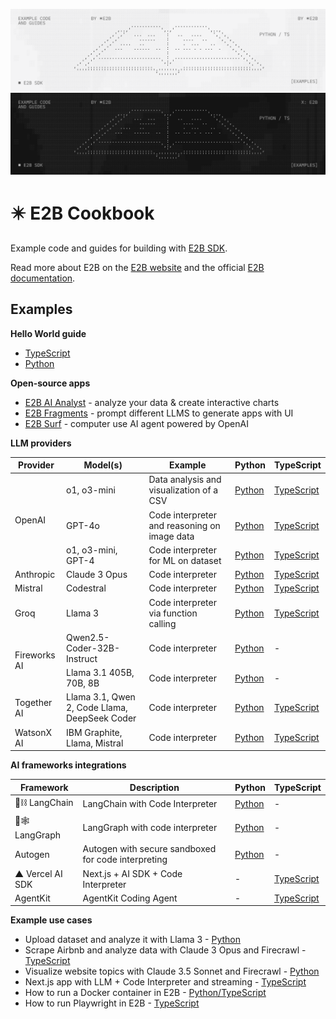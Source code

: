 ![E2B Cookbook Preview Light](/readme-assets/cookbook-light.png#gh-light-mode-only)
![E2B Cookbook Preview Dark](/readme-assets/cookbook-dark.png#gh-dark-mode-only)

# ✴️ E2B Cookbook

Example code and guides for building with [E2B SDK](https://github.com/e2b-dev/e2b).

Read more about E2B on the [E2B website](https://e2b.dev) and the official [E2B documentation](https://e2b.dev/docs).

## Examples

**Hello World guide**

- [TypeScript](https://github.com/e2b-dev/e2b-cookbook/tree/main/examples/hello-world-js)
- [Python](https://github.com/e2b-dev/e2b-cookbook/tree/main/examples/hello-world-python)

**Open-source apps**

- [E2B AI Analyst](https://github.com/e2b-dev/ai-analyst) - analyze your data & create interactive charts
- [E2B Fragments](https://github.com/e2b-dev/fragments) - prompt different LLMS to generate apps with UI
- [E2B Surf](https://github.com/e2b-dev/surf) - computer use AI agent powered by OpenAI

**LLM providers**

<table>
  <thead>
    <tr>
      <th>Provider</th>
      <th>Model(s)</th>
      <th>Example</th>
      <th>Python</th>
      <th>TypeScript</th>
    </tr>
  </thead>
  <tbody>
    <tr>
      <td rowspan="3">OpenAI</td>
      <td>o1, o3-mini</td>
      <td>Data analysis and visualization of a CSV</td>
      <td><a href="https://github.com/e2b-dev/e2b-cookbook/tree/main/examples/openai-python">Python</a></td>
      <td><a href="https://github.com/e2b-dev/e2b-cookbook/tree/main/examples/openai-js">TypeScript</a></td>
    </tr>
    <tr>
      <td>GPT-4o</td>
      <td>Code interpreter and reasoning on image data</td>
      <td><a href="https://github.com/e2b-dev/e2b-cookbook/tree/main/examples/gpt-4o-python">Python</a></td>
      <td><a href="https://github.com/e2b-dev/e2b-cookbook/tree/main/examples/gpt-4o-js">TypeScript</a></td>
    </tr>
    <tr>
      <td>o1, o3-mini, GPT-4</td>
      <td>Code interpreter for ML on dataset</td>
      <td><a href="https://github.com/e2b-dev/e2b-cookbook/tree/main/examples/o1-and-gpt-4-python">Python</a></td>
      <td><a href="https://github.com/e2b-dev/e2b-cookbook/tree/main/examples/o1-and-gpt-4-js">TypeScript</a></td>
    </tr>
    <tr>
      <td>Anthropic</td>
      <td>Claude 3 Opus</td>
      <td>Code interpreter</td>
      <td><a href="https://github.com/e2b-dev/e2b-cookbook/tree/main/examples/claude-code-interpreter-python">Python</a></td>
      <td><a href="https://github.com/e2b-dev/e2b-cookbook/tree/main/examples/claude-code-interpreter-js">TypeScript</a></td>
    </tr>
    <tr>
      <td>Mistral</td>
      <td>Codestral</td>
      <td>Code interpreter</td>
      <td><a href="https://github.com/e2b-dev/e2b-cookbook/tree/main/examples/codestral-code-interpreter-python">Python</a></td>
      <td><a href="https://github.com/e2b-dev/e2b-cookbook/tree/main/examples/codestral-code-interpreter-js">TypeScript</a></td>
    </tr>
    <tr>
      <td>Groq</td>
      <td>Llama 3</td>
      <td>Code interpreter via function calling</td>
      <td><a href="https://github.com/e2b-dev/e2b-cookbook/blob/main/examples/groq-code-interpreter-python/llama_3_code_interpreter.ipynb">Python</a></td>
      <td><a href="https://github.com/e2b-dev/e2b-cookbook/blob/main/examples/groq-code-interpreter-js">TypeScript</a></td>
    </tr>
    <tr>
      <td rowspan="2">Fireworks AI</td>
      <td>Qwen2.5-Coder-32B-Instruct</td>
      <td>Code interpreter</td>
      <td><a href="https://github.com/e2b-dev/e2b-cookbook/blob/main/examples/fireworks-code-interpreter-python/qwen_code_interpreter.ipynb">Python</a></td>
      <td>-</td>
    </tr>
    <tr>
      <td>Llama 3.1 405B, 70B, 8B</td>
      <td>Code interpreter</td>
      <td><a href="https://github.com/e2b-dev/e2b-cookbook/blob/fireworks/examples/fireworks-code-interpreter-python/llama_3.1_code_interpreter.ipynb">Python</a></td>
      <td>-</td>
    </tr>
    <tr>
      <td>Together AI</td>
      <td>Llama 3.1, Qwen 2, Code Llama, DeepSeek Coder</td>
      <td>Code interpreter</td>
      <td><a href="https://github.com/e2b-dev/e2b-cookbook/tree/main/examples/together-ai-code-interpreter-python">Python</a></td>
      <td><a href="https://github.com/e2b-dev/e2b-cookbook/tree/main/examples/together-ai-code-interpreter-js">TypeScript</a></td>
    </tr>
    <tr>
      <td>WatsonX AI</td>
      <td>IBM Graphite, Llama, Mistral</td>
      <td>Code interpreter</td>
      <td><a href="https://github.com/e2b-dev/e2b-cookbook/tree/main/examples/watsonx-ai-code-interpreter-python">Python</a></td>
      <td><a href="https://github.com/e2b-dev/e2b-cookbook/tree/main/examples/watsonx-ai-code-interpreter-js">TypeScript</a></td>
    </tr>
  </tbody>
</table>

**AI frameworks integrations**

<table>
  <thead>
    <tr>
      <th>Framework</th>
      <th>Description</th>
      <th>Python</th>
      <th>TypeScript</th>
    </tr>
  </thead>
  <tbody>
    <tr>
      <td>🦜⛓️ LangChain</td>
      <td>LangChain with Code Interpreter</td>
      <td><a href="https://github.com/e2b-dev/e2b-cookbook/tree/main/examples/langchain-python">Python</a></td>
      <td>-</td>
    </tr>
    <tr>
      <td>🦜🕸️ LangGraph</td>
      <td>LangGraph with code interpreter</td>
      <td><a href="https://github.com/e2b-dev/e2b-cookbook/tree/main/examples/langgraph-python">Python</a></td>
      <td>-</td>
    </tr>
    <tr>
      <td>Autogen</td>
      <td>Autogen with secure sandboxed for code interpreting</td>
      <td><a href="https://github.com/e2b-dev/e2b-cookbook/tree/main/examples/autogen-python">Python</a></td>
      <td>-</td>
    </tr>
    <tr>
    <td>▲ Vercel AI SDK</td>
      <td>Next.js + AI SDK + Code Interpreter</td>
      <td>-</td>
      <td><a href="https://github.com/e2b-dev/e2b-cookbook/tree/main/examples/nextjs-code-interpreter">TypeScript</a></td>
    </tr>
    <tr>
    <td>AgentKit</td>
      <td>AgentKit Coding Agent</td>
      <td>-</td>
      <td><a href="https://github.com/e2b-dev/e2b-cookbook/tree/main/examples/agentkit-coding-agent">TypeScript</a></td>
    </tr>
  </tbody>
</table>

**Example use cases**

- Upload dataset and analyze it with Llama 3 - [Python](https://github.com/e2b-dev/e2b-cookbook/tree/main/examples/upload-dataset-code-interpreter)
- Scrape Airbnb and analyze data with Claude 3 Opus and Firecrawl - [TypeScript](https://github.com/e2b-dev/e2b-cookbook/tree/main/examples/firecrawl-scrape-and-analyze-airbnb-data)
- Visualize website topics with Claude 3.5 Sonnet and Firecrawl - [Python](https://github.com/e2b-dev/e2b-cookbook/tree/main/examples/claude-visualize-website-topics)
- Next.js app with LLM + Code Interpreter and streaming - [TypeScript](https://github.com/e2b-dev/e2b-cookbook/tree/main/examples/nextjs-code-interpreter)
- How to run a Docker container in E2B - [Python/TypeScript](https://github.com/e2b-dev/e2b-cookbook/tree/main/examples/docker-in-e2b)
- How to run Playwright in E2B - [TypeScript](https://github.com/e2b-dev/e2b-cookbook/tree/main/examples/playwright-in-e2b)

